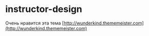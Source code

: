 # instructor-design

Очень нравится эта тема [http://wunderkind.thememeister.com](http://wunderkind.thememeister.com)
